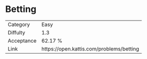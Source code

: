 # Betting

<table>
    <tr>
        <td>Category</td>
        <td>Easy</td>
    </tr>
    <tr>
        <td>Diffulty</td>
        <td>1.3</td>
    </tr>
    <tr>
        <td>Acceptance</td>
        <td>62.17 %</td>
    </tr>
    <tr>
        <td>Link</td>
        <td>https://open.kattis.com/problems/betting</td>
    </tr>
</table>